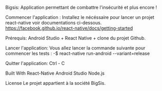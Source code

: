 
Bigsis:
Application permettant de combattre l'insécurité et plus encore ! 

Commencer l'application : 
Installez le nécéssaire pour lancer un projet react-native voir documentations ci-dessous. 
https://facebook.github.io/react-native/docs/getting-started

Prérequis:
Android Studio + React Native + clone du projet Github.

Lancer l'application:
Vous allez lancer la commande suivante pour commencer les tests :
-$ react-native run-android --variant=release

Quitter l'application:
Ctrl - C

Built With
React-Native
Android Studio
Node.js



License
Le projet appartient à la société BigSis.
